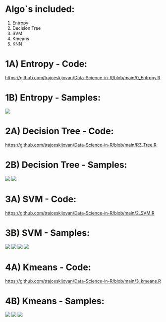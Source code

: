 # Algo`s included:
1. Entropy
2. Decision Tree
3. SVM
4. Kmeans
5. KNN


# 1A) Entropy - Code:
https://github.com/trajceskijovan/Data-Science-in-R/blob/main/0_Entropy.R

# 1B) Entropy - Samples:
![](samples/Entropy.png)


# 2A) Decision Tree - Code:
https://github.com/trajceskijovan/Data-Science-in-R/blob/main/R3_Tree.R

# 2B) Decision Tree - Samples:
![](samples/Tree1.png)
![](samples/Tree2.png)


# 3A) SVM - Code:
https://github.com/trajceskijovan/Data-Science-in-R/blob/main/2_SVM.R

# 3B) SVM - Samples:
![](samples/SVM1.png)
![](samples/SVM2.png)
![](samples/SVM3.png)
![](samples/SVM4.png)


# 4A) Kmeans - Code:
https://github.com/trajceskijovan/Data-Science-in-R/blob/main/3_kmeans.R

# 4B) Kmeans - Samples:
![](samples/Kmeans1.png)
![](samples/Kmeans2.png)
![](samples/Kmeans3.png)


